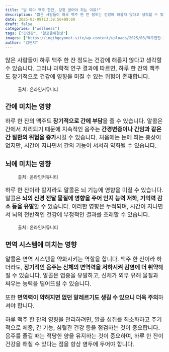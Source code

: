 ```yaml
---
title: "밤 마다 맥주 한잔, 당장 끊어야 하는 이유!"
description: "많은 사람들이 하루 맥주 한 잔 정도는 건강에 해롭지 않다고 생각할 수 있습니다. 그러나 과학적 연구 결과에 따르면, 하루 한 잔의 맥주도 장기적으로 건강에 영향을 미칠 수 있는 위험이 존재합니다."
date: 2025-03-09T13:39:56+09:00
draft: false
categories: ["wellness"]
tags: ["간건강", "알코올위험성"]
images: ["https://ingihgoyonet.site/wp-content/uploads/2025/03/맥주한잔-1024x683.jpg", "https://ingihgoyonet.site/wp-content/uploads/2025/03/뇌건강-1024x683.jpg", "https://ingihgoyonet.site/wp-content/uploads/2025/03/맥주-1024x683.jpg"]
author: "김현지"
---
```


<p style="font-size:18px">많은 사람들이 하루 맥주 한 잔 정도는 건강에 해롭지 않다고 생각할 수 있습니다. 그러나 과학적 연구 결과에 따르면, 하루 한 잔의 맥주도 장기적으로 건강에 영향을 미칠 수 있는 위험이 존재합니다.</p> <figure ><img src="https://ingihgoyonet.site/wp-content/uploads/2025/03/맥주한잔-1024x683.jpg" alt="" style="aspect-ratio:16/9;object-fit:cover"/><figcaption >출처 : 온라인커뮤니티</figcaption></figure> <h2 >간에 미치는 영향</h2> <p style="font-size:18px">하루 한 잔의 맥주도<strong> 장기적으로 간에 부담</strong>을 줄 수 있습니다. 알콜은 간에서 처리되기 때문에 지속적인 음주는<strong> 간경변증이나 간암과 같은 간 질환의 위험을 증가</strong>시킬 수 있습니다. 처음에는 눈에 띄는 증상이 없지만, 시간이 지나면서 간의 기능이 서서히 약화될 수 있습니다.</p> <h2 >뇌에 미치는 영향</h2> <figure ><img src="https://ingihgoyonet.site/wp-content/uploads/2025/03/뇌건강-1024x683.jpg" alt="" style="aspect-ratio:16/9;object-fit:cover"/><figcaption >출처 : 온라인커뮤니티</figcaption></figure> <p style="font-size:18px">하루 한 잔이라 할지라도 알콜은 뇌 기능에 영향을 미칠 수 있습니다. 알콜은<strong> 뇌의 신경 전달 물질에 영향을 주어 인지 능력 저하, 기억력 감소 등을 유발</strong>할 수 있습니다. 이러한 영향은 누적되며, 시간이 지나면서 뇌의 전반적인 건강에 부정적인 결과를 초래할 수 있습니다.</p> <figure ><img src="https://ingihgoyonet.site/wp-content/uploads/2025/03/맥주-1024x683.jpg" alt="" style="aspect-ratio:16/9;object-fit:cover"/><figcaption >출처 : 온라인커뮤니티</figcaption></figure> <h2 >면역 시스템에 미치는 영향</h2> <p style="font-size:18px">알콜은 면역 시스템을 약화시키는 역할을 합니다. 맥주 한 잔이라 하더라도,<strong> 장기적인 음주는 신체의 면역력을 저하시켜 감염에 더 취약</strong>해질 수 있습니다. 알콜은 염증을 유발하고, 신체가 외부 유해 물질과 싸우는 능력을 떨어뜨릴 수 있습니다.</p> <p style="font-size:18px">또한 <strong>면역력이 약해지면 없던 알레르기도 생길 수 있으니 더욱 주의</strong>하셔야 합니다.</p> <p style="font-size:18px">하루 맥주 한 잔의 영향을 관리하려면, 알콜 섭취를 최소화하고 주기적으로 체중, 간 기능, 심혈관 건강 등을 점검하는 것이 중요합니다. 음주를 즐길 때는 적당한 양을 유지하는 것이 중요하며, 하루 한 잔이 건강을 해칠 수 있다는 점을 항상 염두에 두어야 합니다.</p>